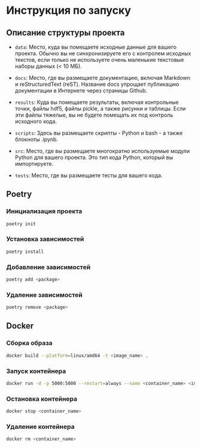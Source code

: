 # Инструкция по запуску

## Описание структуры проекта

- `data`: Место, куда вы помещаете исходные данные для вашего проекта. Обычно вы не синхронизируете его с контролем исходных текстов, если только не используете очень маленькие текстовые наборы данных (< 10 МБ).

- `docs`: Место, где вы размещаете документацию, включая Markdown и reStructuredText (reST). Название docs упрощает публикацию документации в Интернете через страницы Github.

- `results`: Куда вы помещаете результаты, включая контрольные точки, файлы hdf5, файлы pickle, а также рисунки и таблицы. Если эти файлы тяжелые, вы не будете помещать их под контроль исходного кода.

- `scripts`: Здесь вы размещаете скрипты - Python и bash - а также блокноты .ipynb.

- `src`: Место, где вы размещаете многократно используемые модули Python для вашего проекта. Это тип кода Python, который вы импортируете.

- `tests`: Место, где вы размещаете тесты для вашего кода. 

## Poetry

### Инициализация проекта

```bash
poetry init
```

### Установка зависимостей
    
```bash
poetry install
```

### Добавление зависимостей

```bash
poetry add <package>
```

### Удаление зависимостей

```bash
poetry remove <package>
```



## Docker

### Сборка образа

```bash
docker build --platform=linux/amd64 -t <image_name> .
```

### Запуск контейнера

```bash
docker run -d -p 5000:5000 --restart=always --name <container_name> <image_name>
```

### Остановка контейнера

```bash
docker stop <container_name>
```

### Удаление контейнера

```bash
docker rm <container_name>
```










